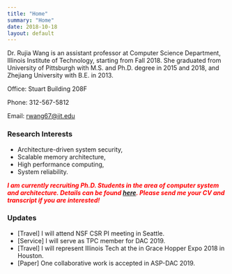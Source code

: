 ```yaml
---
title: "Home"
summary: "Home"
date: 2018-10-18
layout: default
---
```


Dr. Rujia Wang is an assistant professor at Computer Science Department, Illinois Institute of Technology, starting from Fall 2018. She graduated from University of Pittsburgh with M.S. and Ph.D. degree in 2015 and 2018, and Zhejiang University with B.E. in 2013.

Office: Stuart Building 208F

Phone: 312-567-5812

Email: rwang67@iit.edu


### Research Interests
* Architecture-driven system security,
* Scalable memory architecture,
* High performance computing,
* System reliability.

<span style="color:red">***I am currently recruiting Ph.D. Students in the area of computer system and architecture. Details can be found [here](/students). Please send me your CV and transcript if you are interested!***</span>

### Updates
* [Travel] I will attend NSF CSR PI meeting in Seattle.
* [Service] I will serve as TPC member for DAC 2019.
* [Travel] I will represent Illinois Tech at the in Grace Hopper Expo 2018 in Houston.
* [Paper] One collaborative work is accepted in ASP-DAC 2019.
